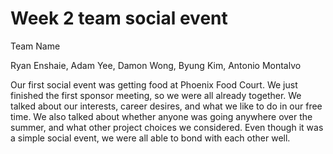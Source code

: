 # Week 2 team social event

Team Name

Ryan Enshaie, Adam Yee, Damon Wong, Byung Kim, Antonio Montalvo

Our first social event was getting food at Phoenix Food Court.  We just finished the first sponsor meeting, so we were
all already together.  We talked about our interests, career desires, and what we like to do in our free time.  We also
talked about whether anyone was going anywhere over the summer, and what other project choices we considered.  Even though
it was a simple social event, we were all able to bond with each other well.
